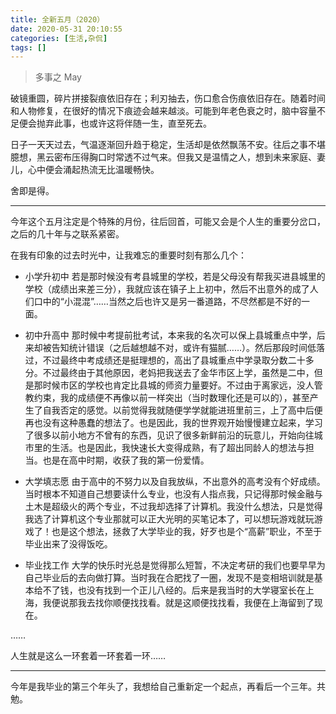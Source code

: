```yaml
---
title: 全新五月（2020）
date: 2020-05-31 20:10:55
categories: [生活,杂侃]
tags: []
---
```


> 多事之 May

破镜重圆，碎片拼接裂痕依旧存在；利刃抽去，伤口愈合伤痕依旧存在。随着时间和人物修复，在很好的情况下痕迹会越来越淡。可能到年老色衰之时，脑中容量不足便会抛弃此事，也或许这将伴随一生，直至死去。

日子一天天过去，气温逐渐回升趋于稳定，生活却是依然飘荡不安。往后之事不堪臆想，黑云密布压得胸口时常透不过气来。但我又是温情之人，想到未来家庭、妻儿，心中便会涌起热流无比温暖畅快。

舍即是得。

---

今年这个五月注定是个特殊的月份，往后回首，可能又会是个人生的重要分岔口，之后的几十年与之联系紧密。

在我有印象的过去时光中，让我难忘的重要时刻有那么几个：

- 小学升初中
若是那时候没有考县城里的学校，若是父母没有帮我买进县城里的学校（成绩出来差三分），我就应该在镇子上上初中，然后不出意外的成了人们口中的“小混混”……当然之后也许又是另一番道路，不尽然都是不好的一面。

- 初中升高中
那时候中考提前批考试，本来我的名次可以保上县城重点中学，后来却被告知统计错误（之后越想越不对，或许有猫腻……）。然后那段时间低落过，不过最终中考成绩还是挺理想的，高出了县城重点中学录取分数二十多分。不过最终由于其他原因，老妈把我送去了金华市区上学，虽然是二中，但是那时候市区的学校也肯定比县城的师资力量要好。不过由于离家远，没人管教约束，我的成绩便不再像以前一样突出（当时数理化还是可以的），甚至产生了自我否定的感觉。以前觉得我就随便学学就能进班里前三，上了高中后便再也没有这种愚蠢的想法了。也是因此，我的世界观开始慢慢建立起来，学习了很多以前小地方不曾有的东西，见识了很多新鲜前沿的玩意儿，开始向往城市里的生活。也是因此，我快速长大变得成熟，有了超出同龄人的想法与担当。也是在高中时期，收获了我的第一份爱情。

- 大学填志愿
由于高中的不努力以及自我放纵，不出意外的高考没有个好成绩。当时根本不知道自己想要读什么专业，也没有人指点我，只记得那时候金融与土木是超级火的两个专业，不过我却选择了计算机。我没什么想法，只是觉得我选了计算机这个专业那就可以正大光明的买笔记本了，可以想玩游戏就玩游戏了！也是这个想法，拯救了大学毕业的我，好歹也是个“高薪”职业，不至于毕业出来了没得饭吃。

- 毕业找工作
大学的快乐时光总是觉得那么短暂，不决定考研的我们也要早早为自己毕业后的去向做打算。当时我在合肥找了一圈，发现不是变相培训就是基本给不了钱，也没有找到一个正儿八经的。后来是我当时的大学寝室长在上海，我便说那我去找你顺便找找看。就是这顺便找找看，我便在上海留到了现在。

……

人生就是这么一环套着一环套着一环……

---

今年是我毕业的第三个年头了，我想给自己重新定一个起点，再看后一个三年。共勉。